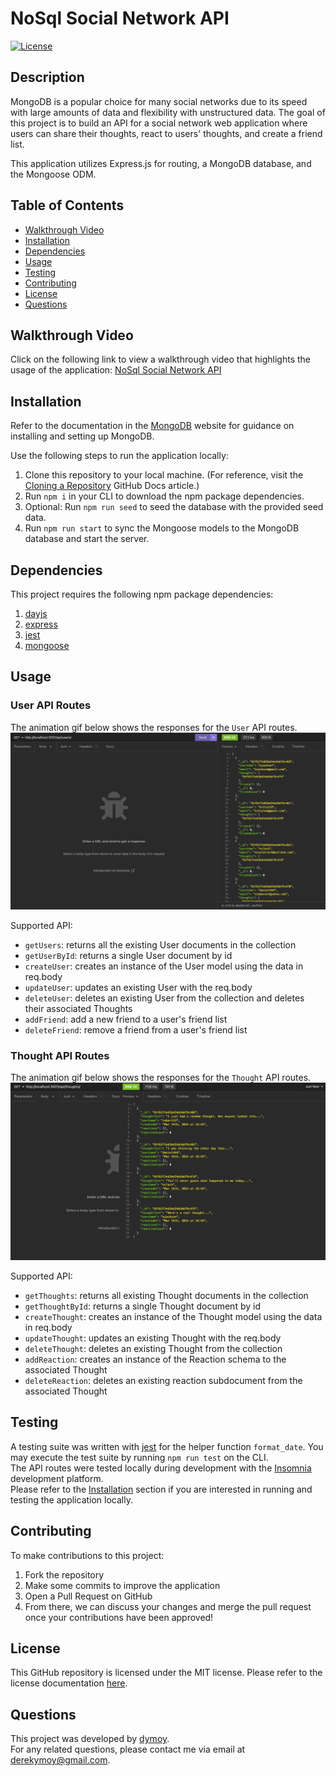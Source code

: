 # NoSql Social Network API
[![License](https://img.shields.io/badge/License-MIT-yellow.svg)](https://opensource.org/licenses/MIT)

## Description 
MongoDB is a popular choice for many social networks due to its speed with large amounts of data and flexibility with unstructured data. The goal of this project is to build an API for a social network web application where users can share their thoughts, react to users' thoughts, and create a friend list.

This application utilizes Express.js for routing, a MongoDB database, and the Mongoose ODM.

## Table of Contents 
- [Walkthrough Video](#walkthrough-video)
- [Installation](#installation)
- [Dependencies](#dependencies)
- [Usage](#usage)
- [Testing](#testing)
- [Contributing](#contributing)
- [License](#license)
- [Questions](#questions)
  
## Walkthrough Video 
Click on the following link to view a walkthrough video that highlights the usage of the application:
[NoSql Social Network API](https://drive.google.com/file/d/1FRWig8H5I-Dkgp3k34m1gHoTL_cg_Xg5/view?pli=1)

## Installation 
Refer to the documentation in the [MongoDB](https://www.mongodb.com/docs/manual/installation/) website for guidance on installing and setting up MongoDB. 

Use the following steps to run the application locally:
1. Clone this repository to your local machine. (For reference, visit the [Cloning a Repository](https://docs.github.com/en/repositories/creating-and-managing-repositories/cloning-a-repository) GitHub Docs article.)
2. Run `npm i` in your CLI to download the npm package dependencies.
3. Optional: Run `npm run seed` to seed the database with the provided seed data.
4. Run `npm run start` to sync the Mongoose models to the MongoDB database and start the server.
  
## Dependencies
This project requires the following npm package dependencies:
1. [dayjs](https://day.js.org/)
2. [express](https://www.npmjs.com/package/express)
3. [jest](https://www.npmjs.com/package/jest)
4. [mongoose](https://www.npmjs.com/package/mongoose)

## Usage 

### User API Routes
The animation gif below shows the responses for the `User` API routes.  
![Animation Gif of User API Routes](./Assets/user_api.gif)  

Supported API: 
- `getUsers`: returns all the existing User documents in the collection 
- `getUserById`: returns a single User document by id 
- `createUser`: creates an instance of the User model using the data in req.body 
- `updateUser`: updates an existing User with the req.body
- `deleteUser`: deletes an existing User from the collection and deletes their associated Thoughts
- `addFriend`: add a new friend to a user's friend list
- `deleteFriend`: remove a friend from a user's friend list

### Thought API Routes
The animation gif below shows the responses for the `Thought` API routes.  
![Animation Gif of Thought API Routes](./Assets/thought_api.gif)  

Supported API: 
- `getThoughts`: returns all existing Thought documents in the collection 
- `getThoughtById`: returns a single Thought document by id 
- `createThought`: creates an instance of the Thought model using the data in req.body 
- `updateThought`: updates an existing Thought with the req.body
- `deleteThought`: deletes an existing Thought from the collection
- `addReaction`: creates an instance of the Reaction schema to the associated Thought 
- `deleteReaction`: deletes an existing reaction subdocument from the associated Thought

## Testing 
A testing suite was written with [jest](https://www.npmjs.com/package/jest) for the helper function `format_date`. You may execute the test suite by running `npm run test` on the CLI.  
The API routes were tested locally during development with the [Insomnia](https://docs.insomnia.rest/) development platform.  
Please refer to the [Installation](#installation) section if you are interested in running and testing the application locally.

## Contributing
To make contributions to this project:  
1. Fork the repository  
2. Make some commits to improve the application
3. Open a Pull Request on GitHub
4. From there, we can discuss your changes and merge the pull request once your contributions have been approved!

## License 
This GitHub repository is licensed under the MIT license. Please refer to the license documentation [here](https://opensource.org/licenses/MIT).
  
## Questions
This project was developed by [dymoy](https://github.com/dymoy).  
For any related questions, please contact me via email at <derekymoy@gmail.com>.
